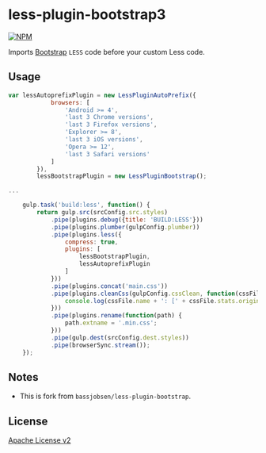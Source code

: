 less-plugin-bootstrap3
========================

[![NPM](https://nodei.co/npm/less-plugin-bootstrap3.png?downloads=true&downloadRank=true&stars=true)](https://nodei.co/npm/less-plugin-bootstrap3/)

Imports [Bootstrap](http://getbootstrap.com) `LESS` code before your custom Less code.

## Usage

```js
var lessAutoprefixPlugin = new LessPluginAutoPrefix({
            browsers: [
                'Android >= 4',
                'last 3 Chrome versions',
                'last 3 Firefox versions',
                'Explorer >= 8',
                'last 3 iOS versions',
                'Opera >= 12',
                'last 3 Safari versions'
            ]
        }),
        lessBootstrapPlugin = new LessPluginBootstrap();

...

    gulp.task('build:less', function() {
        return gulp.src(srcConfig.src.styles)
            .pipe(plugins.debug({title: 'BUILD:LESS'}))
            .pipe(plugins.plumber(gulpConfig.plumber))
            .pipe(plugins.less({
                compress: true,
                plugins: [
                    lessBootstrapPlugin,
                    lessAutoprefixPlugin
                ]
            }))
            .pipe(plugins.concat('main.css'))
            .pipe(plugins.cleanCss(gulpConfig.cssClean, function(cssFile) {
                console.log(cssFile.name + ': [' + cssFile.stats.originalSize + '] => [' + cssFile.stats.minifiedSize + '].min');
            }))
            .pipe(plugins.rename(function(path) {
                path.extname = '.min.css';
            }))
            .pipe(gulp.dest(srcConfig.dest.styles))
            .pipe(browserSync.stream());
    });
```


## Notes

- This is fork from `bassjobsen/less-plugin-bootstrap`.


## License

[Apache License v2](https://github.com/WuglyakBolgoink/less-plugin-bootstrap3/blob/master/LICENSE)
